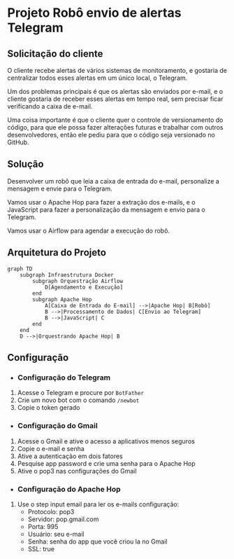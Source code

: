 # Projeto Robô envio de alertas Telegram

## Solicitação do cliente

O cliente recebe alertas de vários sistemas de monitoramento, e gostaria de centralizar todos esses alertas em um único local, o Telegram.

Um dos problemas principais é que os alertas são enviados por e-mail, e o cliente gostaria de receber esses alertas em tempo real, sem precisar ficar verificando a caixa de e-mail.

Uma coisa importante é que o cliente quer o controle de versionamento do código, para que ele possa fazer alterações futuras e trabalhar com outros desenvolvedores, então ele pediu para que o código seja versionado no GitHub.

## Solução

Desenvolver um robô que leia a caixa de entrada do e-mail, personalize a mensagem e envie para o Telegram.

Vamos usar o Apache Hop para fazer a extração dos e-mails, e o JavaScript para fazer a personalização da mensagem e envio para o Telegram.

Vamos usar o Airflow para agendar a execução do robô.

## Arquitetura do Projeto

```mermaid
graph TD
    subgraph Infraestrutura Docker
        subgraph Orquestração Airflow
            D[Agendamento e Execução]
        end
        subgraph Apache Hop
            A[Caixa de Entrada do E-mail] -->|Apache Hop| B[Robô]
            B -->|Processamento de Dados| C[Envio ao Telegram]
            B -->|JavaScript| C
        end
    end
    D -->|Orquestrando Apache Hop| B
```

## Configuração

- ### Configuração do Telegram

1. Acesse o Telegram e procure por `BotFather`
2. Crie um novo bot com o comando `/newbot`
3. Copie o token gerado

- ### Configuração do Gmail

1. Acesse o Gmail e ative o acesso a aplicativos menos seguros
2. Copie o e-mail e senha
3. Ative a autenticação em dois fatores
4. Pesquise app password e crie uma senha para o Apache Hop
5. Ative o pop3 nas configurações do Gmail

- ### Configuração do Apache Hop

1. Use o step input email para ler os e-mails
configuração:
    - Protocolo: pop3
    - Servidor: pop.gmail.com
    - Porta: 995
    - Usuário: seu e-mail
    - Senha: senha do app que você criou la no Gmail
    - SSL: true
